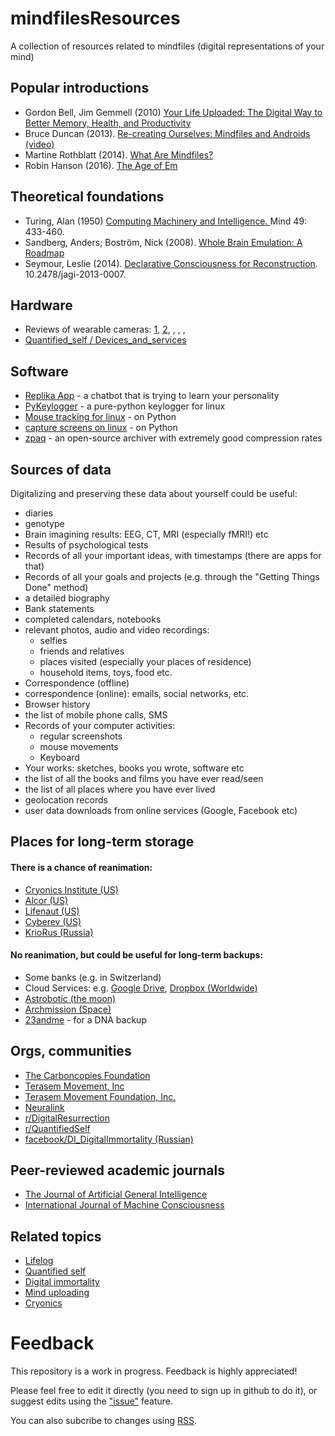 # mindfilesResources
A collection of resources related to mindfiles (digital representations of your mind)

## Popular introductions ##

* Gordon Bell, Jim Gemmell (2010) [Your Life Uploaded: The Digital Way to Better Memory, Health, and Productivity](https://www.amazon.com/Your-Life-Uploaded-Digital-Productivity/dp/0452296560)
* Bruce Duncan (2013). [Re-creating Ourselves: Mindfiles and Androids (video)](https://www.youtube.com/watch?v=DZB-7-InneY)
* Martine Rothblatt (2014). [What Are Mindfiles?](https://transhumanity.net/what-are-mindfiles/)
* Robin Hanson (2016). [The Age of Em](https://en.wikipedia.org/wiki/The_Age_of_Em) 


## Theoretical foundations ##

* Turing, Alan (1950) [Computing Machinery and Intelligence. ](https://www.csee.umbc.edu/courses/471/papers/turing.pdf) Mind 49: 433-460.
* Sandberg, Anders; Boström, Nick (2008). [Whole Brain Emulation: A Roadmap](http://www.fhi.ox.ac.uk/Reports/2008-3.pdf)
* Seymour, Leslie (2014). [Declarative Consciousness for Reconstruction](https://www.researchgate.net/publication/260943430_Declarative_Consciousness_for_Reconstruction). 10.2478/jagi-2013-0007.

## Hardware ##

* Reviews of wearable cameras: [1](https://www.bestproducts.com/tech/gadgets/g3110/best-wearable-video-cameras/), [2](https://wiki.ezvid.com/best-wearable-cameras), [](), [](), [](), 
* [Quantified_self / Devices_and_services](https://en.wikipedia.org/wiki/Quantified_self#Devices_and_services)


## Software ##

* [Replika App](https://replika.ai/) - a chatbot that is trying to learn your personality
* [PyKeylogger](https://github.com/amoffat/pykeylogger/blob/master/README.md) - a pure-python keylogger for linux
* [Mouse tracking for linux](https://stackoverflow.com/a/35138204) - on Python
* [capture screens on linux](https://stackoverflow.com/a/782768) - on Python
* [zpaq](http://www.mattmahoney.net/dc/zpaq.html) - an open-source archiver with extremely good compression rates

## Sources of data ##

Digitalizing and preserving these data about yourself could be useful:  

* diaries
* genotype
* Brain imagining results: EEG, CT, MRI (especially fMRI!) etc
* Results of psychological tests
* Records of all your important ideas, with timestamps (there are apps for that)
* Records of all your goals and projects (e.g. through the "Getting Things Done" method)
* a detailed biography  
* Bank statements
* completed calendars, notebooks
* relevant photos, audio and video recordings:
  * selfies
  * friends and relatives
  * places visited (especially your places of residence)
  * household items, toys, food etc.  
* Correspondence (offline)
* correspondence (online): emails, social networks, etc.
* Browser history
* the list of mobile phone calls, SMS
* Records of your computer activities:
  * regular screenshots
  * mouse movements
  * Keyboard
* Your works: sketches, books you wrote, software etc
* the list of all the books and films you have ever read/seen
* the list of all places where you have ever lived
* geolocation records
* user data downloads from online services (Google, Facebook etc) 

## Places for long-term storage ##

#### There is a chance of reanimation: #### 
- [Cryonics Institute (US)](https://www.cryonics.org/)
- [Alcor (US)](https://alcor.org/)
- [Lifenaut (US)](https://www.lifenaut.com/)
- [Cyberev (US)](https://www.cyberev.org/)
- [KrioRus (Russia)](http://kriorus.ru/en)

#### No reanimation, but could be useful for long-term backups: #### 

- Some banks (e.g. in Switzerland)
- Cloud Services: e.g. [Google Drive](https://www.google.com/drive/), [Dropbox (Worldwide)](https://www.dropbox.com/)
- [Astrobotic (the moon)](https://www.astrobotic.com/)
- [Archmission (Space)](https://www.archmission.org/)
- [23andme](https://www.23andme.com) - for a DNA backup

## Orgs, communities ##

* [The Carboncopies Foundation](https://carboncopies.org/mission/)
* [Terasem Movement, Inc](https://www.terasemcentral.org/)
* [Terasem Movement Foundation, Inc.](https://www.terasemmovementfoundation.com/)
* [Neuralink](https://en.wikipedia.org/wiki/Neuralink)
* [r/DigitalResurrection](https://www.reddit.com/r/DigitalResurrection/)
* [r/QuantifiedSelf](https://www.reddit.com/r/QuantifiedSelf/)
* [facebook/DI_DigitalImmortality (Russian)](https://www.facebook.com/groups/814224298977339/about/)

## Peer-reviewed academic journals ##
* [The Journal of Artificial General Intelligence ](http://www.agi-society.org/journal/)
* [International Journal of Machine Consciousness](https://www.worldscientific.com/worldscinet/ijmc)

## Related topics ##

* [Lifelog](https://en.wikipedia.org/wiki/Lifelog)
* [Quantified self](https://en.wikipedia.org/wiki/Quantified_self)
* [Digital immortality](https://en.wikipedia.org/wiki/Digital_immortality)
* [Mind uploading](https://en.wikipedia.org/wiki/Mind_uploading)
* [Cryonics](https://en.wikipedia.org/wiki/Cryonics)

# Feedback

This repository is a work in progress. Feedback is highly appreciated!

Please feel free to edit it directly (you need to sign up in github to do it), or suggest edits using the ["issue"]( https://github.com/RomanPlusPlus/mindfilesResources/issues) feature.

You can also subcribe to changes using [RSS](https://github.com/RomanPlusPlus/mindfilesResources/commits/master.atom).
